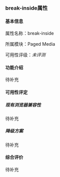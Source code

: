 ### break-inside属性

#### 基本信息

属性名称：break-inside

所属模块：Paged Media

可用性评级：*未评测*

#### 功能介绍

待补充

#### 可用性评定

##### 现有浏览器兼容性

待补充

##### 降级方案

待补充

#### 综合评价

待补充